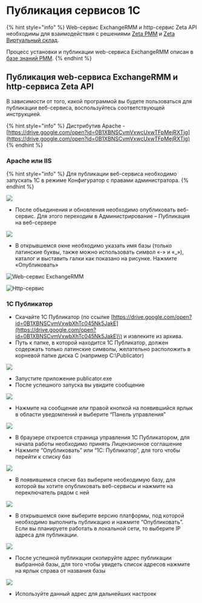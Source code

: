 # Публикация сервисов 1С

{% hint style="info" %}
Web-сервис ExchangeRMM и http-сервис Zeta API необходимы для взаимодействия с решениями [Zeta РММ](https://www.zetasoft.ru/products-zeta-rmm/) и [Zeta Виртуальный склад](https://www.zetasoft.ru/products-zeta-vs/).

Процесс установки и публикации web-сервиса ExchangeRMM описан в [базе знаний РММ](https://help-rmm.zetasoft.ru/ustanovka/izmenenie-osnovnoi-1s).
{% endhint %}

## Публикация web-сервиса ExchangeRMM и http-сервиса Zeta API <a id="publikaciya-veb-servisa"></a>

В зависимости от того, какой программой вы будете пользоваться для публикации веб-сервиса, воспользуйтесь соответствующей инструкцией.

{% hint style="info" %}
Дистрибутив Apache - [https://drive.google.com/open?id=0B1XBNSCvmVxwcUxwTFpMejRXTjg](https://drive.google.com/open?id=0B1XBNSCvmVxwcUxwTFpMejRXTjg)​
{% endhint %}

### Apache или IIS <a id="apache-ili-iis"></a>

{% hint style="info" %}
Для публикации веб-сервиса необходимо запускать 1С в режиме Конфигуратор с правами администратора.
{% endhint %}

![](../.gitbook/assets/image%20%28498%29.png)

* После объединения и обновления необходимо опубликовать веб-сервис. Для этого переходим в Администрирование – Публикация на веб-сервере

![](../.gitbook/assets/image%20%28286%29.png)

*  В открывшемся окне необходимо указать имя базы \(только латинские буквы, также можно использовать символ «-» и «\_»\), каталог и выставить галки как показано на рисунке. Нажмите «Опубликовать»

![Web-&#x441;&#x435;&#x440;&#x432;&#x438;&#x441; ExchangeRMM](../.gitbook/assets/image%20%28177%29.png)

![Http-&#x441;&#x435;&#x440;&#x432;&#x438;&#x441;](../.gitbook/assets/image%20%28102%29.png)



### 1С Публикатор <a id="1s-publikator"></a>

* Скачайте 1С Публикатор \(по ссылке [https://drive.google.com/open?id=0B1XBNSCvmVxwbXhTc045Nk5JakE](https://drive.google.com/open?id=0B1XBNSCvmVxwbXhTc045Nk5JakE)\) и извлеките из архива.
* Путь к папке, в которой находится 1С Публикатор, должен содержать только латинские символы, желательно расположить в корневой папке диска С \(например C:\Publicator\)

![](../.gitbook/assets/image%20%28500%29.png)

* Запустите приложение publicator.exe
* После успешного запуска вы увидите сообщение

![](../.gitbook/assets/image.png)

* Нажмите на сообщение или правой кнопкой на появившийся ярлык в области уведомлений и выберите “Панель управления”

![](../.gitbook/assets/image%20%28136%29.png)

* В браузере откроется страница управления 1С Публикатором, для начала работы необходимо принять Лицензионное соглашение
* Нажмите “Опубликовать” или “1С: Публикатор”, для того чтобы перейти к списку баз

![](../.gitbook/assets/image%20%28462%29.png)

* В появившемся списке баз выберите необходимую базу, для которой вы хотите опубликовать веб-сервисы и нажмите на переключатель рядом с ней

![](../.gitbook/assets/image%20%28172%29.png)

* В открывшемся окне выберите версию платформы, под которой необходимо выполнить публикацию и нажмите “Опубликовать”. Если вы планируете работать в локальной сети, то выберите IP адреса для публикации.

![](../.gitbook/assets/image%20%28293%29.png)

* После успешной публикации скопируйте адрес публикации выбранной базы, для того чтобы увидеть список адресов нажмите на ярлык справа от названия базы

![](../.gitbook/assets/image%20%28324%29.png)

* Используйте данный адрес для дальнейших настроек

